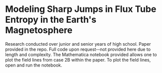 # Modeling Sharp Jumps in Flux Tube Entropy in the Earth's Magnetosphere
Research conducted over junior and senior years of high school. Paper provided in the repo. Full code upon request--not provided here due to length and complexity. The Mathematica notebook provided allows one to plot the field lines from case 2B within the paper. To plot the field lines, open and run the notebook.
